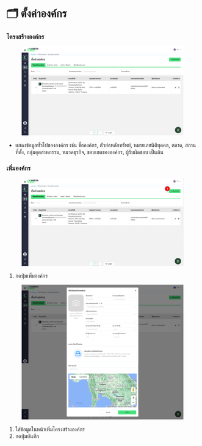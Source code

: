 # 🗂️ ตั้งค่าองค์กร

### โครงสร้างองค์กร

<figure><img src="../../.gitbook/assets/image (11).png" alt=""><figcaption></figcaption></figure>

* แสดงข้อมูลทั่วไปขององค์กร เช่น ชื่อองค์กร, ตัวย่อหลักทรัพย์, หมายเลขนิติบุคคล, ตลาด, สถานที่ตั้ง, กลุ่มอุตสาหกรรม, หมวดธุรกิจ, ขอบเขตขององค์กร, ผู้รับผิดชอบ เป็นต้น

### เพิ่มองค์กร

<figure><img src="../../.gitbook/assets/image (13).png" alt=""><figcaption></figcaption></figure>

1. กดปุ่มเพิ่มองค์กร

<figure><img src="../../.gitbook/assets/image (12).png" alt=""><figcaption></figcaption></figure>

1. ใส่ข้อมูลในหน้าเพิ่มโครงสร้างองค์กร
2. กดปุ่มบันทึก

